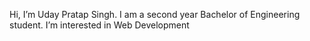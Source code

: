 Hi, I’m Uday Pratap Singh.
I am a second year Bachelor of Engineering student.
I’m interested in Web Development
